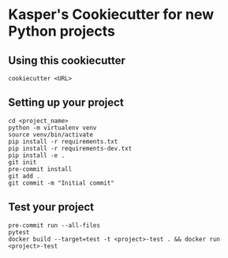# Kasper's Cookiecutter for new Python projects

## Using this cookiecutter

```shell
cookiecutter <URL>
```

## Setting up your project

```shell
cd <project_name>
python -m virtualenv venv
source venv/bin/activate
pip install -r requirements.txt
pip install -r requirements-dev.txt
pip install -e .
git init
pre-commit install
git add .
git commit -m "Initial commit"
```

## Test your project

```shell
pre-commit run --all-files
pytest
docker build --target=test -t <project>-test . && docker run <project>-test
```
